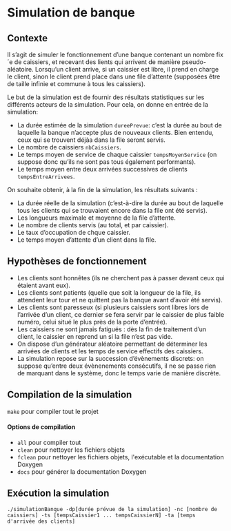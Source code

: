 # Simulation de banque

## Contexte
Il s’agit de simuler le fonctionnement d’une banque contenant un nombre fix´e de caissiers, et recevant des  lients qui arrivent de manière pseudo-aléatoire. Lorsqu’un client arrive, si un caissier est libre, il prend en charge le client, sinon le client prend place dans une file d’attente (supposées être de taille infinie et commune à tous les caissiers).

Le but de la simulation est de fournir des résultats statistiques sur les différents acteurs de la simulation. Pour cela, on donne en entrée de la simulation:

* La durée estimée de la simulation `dureePrevue`: c’est la durée au bout de laquelle la banque n’accepte plus de nouveaux clients. Bien entendu, ceux qui se trouvent déjàa dans la file seront servis.
* Le nombre de caissiers `nbCaissiers`.
* Le temps moyen de service de chaque caissier `tempsMoyenService` (on suppose donc qu’ils ne sont pas tous également performants).
* Le temps moyen entre deux arrivées successives de clients `tempsEntreArrivees`.

On souhaite obtenir, à la fin de la simulation, les résultats suivants :
* La durée réelle de la simulation (c’est-à-dire la durée au bout de laquelle tous les clients qui se trouvaient encore dans la file ont été servis).
* Les longueurs maximale et moyenne de la file d’attente.
* Le nombre de clients servis (au total, et par caissier).
* Le taux d’occupation de chque caissier.
* Le temps moyen d’attente d’un client dans la file.

## Hypothèses de fonctionnement
* Les clients sont honnêtes (ils ne cherchent pas à passer devant ceux qui étaient avant eux).
* Les clients sont patients (quelle que soit la longueur de la file, ils attendent leur tour et ne quittent pas la banque avant d’avoir été servis).
* Les clients sont paresseux (si plusieurs caissiers sont libres lors de l’arrivée d’un client, ce dernier se fera servir par le caissier de plus faible numéro, celui situé le plus près de la porte d’entrée).
* Les caissiers ne sont jamais fatigués : dès la fin de traitement d’un client, le caissier en reprend un si la file n’est pas vide.
* On dispose d’un générateur aléatoire permettant de déterminer les arrivées de clients et les temps de service effectifs des caissiers.
* La simulation repose sur la succession d’évènements discrets: on suppose qu’entre deux évènenements consécutifs, il ne se passe rien de marquant dans le système, donc le temps varie de manière discrète.


## Compilation de la simulation
`make` pour compiler tout le projet
#### Options de compilation
* `all` pour compiler tout
* `clean` pour nettoyer les fichiers objets
* `fclean` pour nettoyer les fichiers objets, l'exécutable et la documentation Doxygen
* `docs` pour générer la documentation Doxygen

## Exécution la simulation
`./simulationBanque -dp[durée prévue de la simulation] -nc [nombre de caissiers] -ts [tempsCaissier1 ... tempsCaissierN] -ta [temps d'arrivée des clients]` 